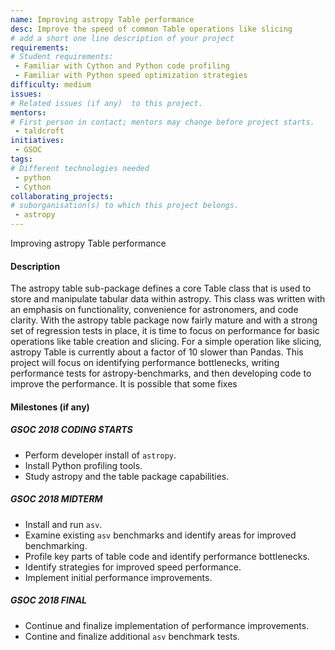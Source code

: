 ```yaml
---
name: Improving astropy Table performance
desc: Improve the speed of common Table operations like slicing
# add a short one line description of your project
requirements:
# Student requirements:
 - Familiar with Cython and Python code profiling
 - Familiar with Python speed optimization strategies
difficulty: medium
issues:
# Related issues (if any)  to this project.
mentors:
# First person in contact; mentors may change before project starts.
 - taldcroft
initiatives:
 - GSOC
tags:
# Different technologies needed
 - python
 - Cython
collaborating_projects:
# suborganisation(s) to which this project belongs.
 - astropy
---
```


Improving astropy Table performance

#### Description

The astropy table sub-package defines a core Table class that is
used to store and manipulate tabular data within astropy.  This class
was written with an emphasis on functionality, convenience for astronomers,
and code clarity.  With the astropy table package now fairly mature
and with a strong set of regression tests in place, it is time to focus
on performance for basic operations like table creation and slicing.
For a simple operation like slicing, astropy Table is currently about
a factor of 10 slower than Pandas.  This project will focus on identifying
performance bottlenecks, writing performance tests for astropy-benchmarks,
and then developing code to improve the performance.  It is possible that
some fixes

#### Milestones (if any)

##### GSOC 2018 CODING STARTS

* Perform developer install of `astropy`.
* Install Python profiling tools.
* Study astropy and the table package capabilities.

##### GSOC 2018 MIDTERM

* Install and run `asv`.
* Examine existing `asv` benchmarks and identify areas for improved benchmarking.
* Profile key parts of table code and identify performance bottlenecks.
* Identify strategies for improved speed performance.
* Implement initial performance improvements.

##### GSOC 2018 FINAL

* Continue and finalize implementation of performance improvements.
* Contine and finalize additional `asv` benchmark tests.
